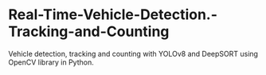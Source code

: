 # Real-Time-Vehicle-Detection.-Tracking-and-Counting
Vehicle detection, tracking and counting with YOLOv8 and DeepSORT using OpenCV library in Python.
